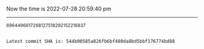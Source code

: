 Now the time is 2022-07-28 20:59:40 pm

---

<small>6964496617268127518292152216837</small>

```txt

Latest commit SHA is: 544b00585a826fb6bf480da8bd5bbf176774bd88
```
